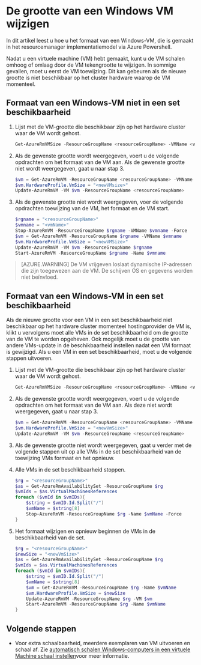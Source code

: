 <properties
    pageTitle="Formaat van een Windows VM | Microsoft Azure"
    description="Het formaat van een virtuele Windows-computer die is gemaakt in het implementatiemodel resourcemanager, via Azure Powershell."
    services="virtual-machines-windows"
    documentationCenter=""
    authors="Drewm3"
    manager="timlt"
    editor=""
    tags="azure-resource-manager"/>

<tags
    ms.service="virtual-machines-windows"
    ms.workload="na"
    ms.tgt_pltfrm="vm-windows"
    ms.devlang="na"
    ms.topic="article"
    ms.date="10/19/2016"
    ms.author="drewm"/>

    
# <a name="resize-a-windows-vm"></a>De grootte van een Windows VM wijzigen

In dit artikel leest u hoe u het formaat van een Windows-VM, die is gemaakt in het resourcemanager implementatiemodel via Azure Powershell.

Nadat u een virtuele machine (VM) hebt gemaakt, kunt u de VM schalen omhoog of omlaag door de VM tekengrootte te wijzigen. In sommige gevallen, moet u eerst de VM toewijzing. Dit kan gebeuren als de nieuwe grootte is niet beschikbaar op het cluster hardware waarop de VM momenteel.

## <a name="resize-a-windows-vm-not-in-an-availability-set"></a>Formaat van een Windows-VM niet in een set beschikbaarheid

1. Lijst met de VM-grootte die beschikbaar zijn op het hardware cluster waar de VM wordt gehost. 

    ```powershell
    Get-AzureRmVMSize -ResourceGroupName <resourceGroupName> -VMName <vmName> 
    ```

2. Als de gewenste grootte wordt weergegeven, voert u de volgende opdrachten om het formaat van de VM aan. Als de gewenste grootte niet wordt weergegeven, gaat u naar stap 3.

    ```powershell
    $vm = Get-AzureRmVM -ResourceGroupName <resourceGroupName> -VMName <vmName>
    $vm.HardwareProfile.VmSize = "<newVMsize>"
    Update-AzureRmVM -VM $vm -ResourceGroupName <resourceGroupName>
    ```

3. Als de gewenste grootte niet wordt weergegeven, voer de volgende opdrachten toewijzing van de VM, het formaat en de VM start.

    ```powershell
    $rgname = "<resourceGroupName>"
    $vmname = "<vmName>"
    Stop-AzureRmVM -ResourceGroupName $rgname -VMName $vmname -Force
    $vm = Get-AzureRmVM -ResourceGroupName $rgname -VMName $vmname
    $vm.HardwareProfile.VmSize = "<newVMSize>"
    Update-AzureRmVM -VM $vm -ResourceGroupName $rgname
    Start-AzureRmVM -ResourceGroupName $rgname -Name $vmname
    ```

> [AZURE.WARNING] De VM vrijgeven loslaat dynamische IP-adressen die zijn toegewezen aan de VM. De schijven OS en gegevens worden niet beïnvloed. 

## <a name="resize-a-windows-vm-in-an-availability-set"></a>Formaat van een Windows-VM in een set beschikbaarheid

Als de nieuwe grootte voor een VM in een set beschikbaarheid niet beschikbaar op het hardware cluster momenteel hostingprovider de VM is, klikt u vervolgens moet alle VMs in de set beschikbaarheid om de grootte van de VM te worden opgeheven. Ook mogelijk moet u de grootte van andere VMs-update in de beschikbaarheid instellen nadat een VM formaat is gewijzigd. Als u een VM in een set beschikbaarheid, moet u de volgende stappen uitvoeren.

1. Lijst met de VM-grootte die beschikbaar zijn op het hardware cluster waar de VM wordt gehost.

    ```powershell
    Get-AzureRmVMSize -ResourceGroupName <resourceGroupName> -VMName <vmName>
    ```

2. Als de gewenste grootte wordt weergegeven, voert u de volgende opdrachten om het formaat van de VM aan. Als deze niet wordt weergegeven, gaat u naar stap 3.

    ```powershell
    $vm = Get-AzureRmVM -ResourceGroupName <resourceGroupName> -VMName <vmName>
    $vm.HardwareProfile.VmSize = "<newVmSize>"
    Update-AzureRmVM -VM $vm -ResourceGroupName <resourceGroupName>
    ```

3. Als de gewenste grootte niet wordt weergegeven, gaat u verder met de volgende stappen uit op alle VMs in de set beschikbaarheid van de toewijzing VMs formaat en het opnieuw.

4.  Alle VMs in de set beschikbaarheid stoppen.

    ```powershell
    $rg = "<resourceGroupName>"
    $as = Get-AzureRmAvailabilitySet -ResourceGroupName $rg
    $vmIds = $as.VirtualMachinesReferences
    foreach ($vmId in $vmIDs){
        $string = $vmID.Id.Split("/")
        $vmName = $string[8]
        Stop-AzureRmVM -ResourceGroupName $rg -Name $vmName -Force
    } 
    ```
              
5.  Het formaat wijzigen en opnieuw beginnen de VMs in de beschikbaarheid van de set.

    ```powershell
    $rg = "<resourceGroupName>"
    $newSize = "<newVmSize>"
    $as = Get-AzureRmAvailabilitySet -ResourceGroupName $rg
    $vmIds = $as.VirtualMachinesReferences
    foreach ($vmId in $vmIDs){
        $string = $vmID.Id.Split("/")
        $vmName = $string[8]
        $vm = Get-AzureRmVM -ResourceGroupName $rg -Name $vmName
        $vm.HardwareProfile.VmSize = $newSize
        Update-AzureRmVM -ResourceGroupName $rg -VM $vm
        Start-AzureRmVM -ResourceGroupName $rg -Name $vmName
    }
    ```

## <a name="next-steps"></a>Volgende stappen

- Voor extra schaalbaarheid, meerdere exemplaren van VM uitvoeren en schaal af. Zie [automatisch schalen Windows-computers in een virtuele Machine schaal instellen](../virtual-machine-scale-sets/virtual-machine-scale-sets-windows-autoscale.md)voor meer informatie.



